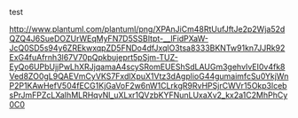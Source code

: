 


test

http://www.plantuml.com/plantuml/png/XPAnJiCm48RtUufJftJe2p2Wja52dQZQ4J6SueDOZUrWEqMyFN7D5SSBItpt-__lFidPXaW-JcQ0SD5s94y6ZREkwxqpZD5FNDo4dfJxqlO3tsa8333BKNTw91kn7JJRk92ExG4fuAfrnh3l67V70pQpkbujeprt5pSjm-TUZ-EyQo6UPbUjjPwLhXRJjqamaA4scySRomEUEShSdLAUGm3gehvIvEI0v4fk8Ved8ZO0gL9QAEVmCyVKS7FxdlXpuX1Vtz3dAgplioG44gumaimfcSu0YkjWnP2P1KAwHefV504fECG1KjGaVoF2w6nW1CLrkgR9RvHPSjrCWVr15Okp3lcebsPrJmFPZcLXaIhMLRHqvNl_uXLxr1QVzbKYFNunLUxaXv2_kx2a1C2MhPhCy0C0
